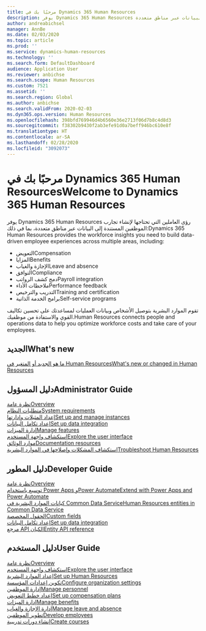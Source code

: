 ```yaml
---
title: مرحبًا بك في Dynamics 365 Human Resources
description: يوفر Dynamics 365 Human Resources رؤى العاملين التي تحتاجها لإنشاء تجارب الموظفين المستندة إلى البيانات عبر مناطق متعددة.
author: andreabichsel
manager: AnnBe
ms.date: 02/03/2020
ms.topic: article
ms.prod: ''
ms.service: dynamics-human-resources
ms.technology: ''
ms.search.form: DefaultDashboard
audience: Application User
ms.reviewer: anbichse
ms.search.scope: Human Resources
ms.custom: 7521
ms.assetid: ''
ms.search.region: Global
ms.author: anbichse
ms.search.validFrom: 2020-02-03
ms.dyn365.ops.version: Human Resources
ms.openlocfilehash: 398bfd769946d4b6560e36e2713f06d7b8c4d8d3
ms.sourcegitcommit: f38302b9430f2ab3efe91d0a7beff946bc610e8f
ms.translationtype: HT
ms.contentlocale: ar-SA
ms.lasthandoff: 02/28/2020
ms.locfileid: "3092073"
---
```

# <a name="welcome-to-dynamics-365-human-resources"></a><span data-ttu-id="2b9ae-103">مرحبًا بك في Dynamics 365 Human Resources</span><span class="sxs-lookup"><span data-stu-id="2b9ae-103">Welcome to Dynamics 365 Human Resources</span></span>

<span data-ttu-id="2b9ae-104">يوفر Dynamics 365 Human Resources رؤى العاملين التي تحتاجها لإنشاء تجارب الموظفين المستندة إلى البيانات عبر مناطق متعددة، بما في ذلك:</span><span class="sxs-lookup"><span data-stu-id="2b9ae-104">Dynamics 365 Human Resources provides the workforce insights you need to build data-driven employee experiences across multiple areas, including:</span></span>

- <span data-ttu-id="2b9ae-105">التعويض</span><span class="sxs-lookup"><span data-stu-id="2b9ae-105">Compensation</span></span>
- <span data-ttu-id="2b9ae-106">المزايا</span><span class="sxs-lookup"><span data-stu-id="2b9ae-106">Benefits</span></span>
- <span data-ttu-id="2b9ae-107">الإجازة والغياب</span><span class="sxs-lookup"><span data-stu-id="2b9ae-107">Leave and absence</span></span>
- <span data-ttu-id="2b9ae-108">التوافق</span><span class="sxs-lookup"><span data-stu-id="2b9ae-108">Compliance</span></span>
- <span data-ttu-id="2b9ae-109">دمج كشف الرواتب</span><span class="sxs-lookup"><span data-stu-id="2b9ae-109">Payroll integration</span></span>
- <span data-ttu-id="2b9ae-110">ملاحظات الأداء</span><span class="sxs-lookup"><span data-stu-id="2b9ae-110">Performance feedback</span></span>
- <span data-ttu-id="2b9ae-111">التدريب والترخيص</span><span class="sxs-lookup"><span data-stu-id="2b9ae-111">Training and certification</span></span>
- <span data-ttu-id="2b9ae-112">برامج الخدمة الذاتية</span><span class="sxs-lookup"><span data-stu-id="2b9ae-112">Self-service programs</span></span>

<span data-ttu-id="2b9ae-113">تقوم الموارد البشرية بتوصيل الأشخاص وبيانات العمليات لمساعدتك على تحسين تكاليف القوي والاستفادة من موظفيك.</span><span class="sxs-lookup"><span data-stu-id="2b9ae-113">Human Resources connects people and operations data to help you optimize workforce costs and take care of your employees.</span></span>

## <a name="whats-new"></a><span data-ttu-id="2b9ae-114">الجديد</span><span class="sxs-lookup"><span data-stu-id="2b9ae-114">What's new</span></span>

[<span data-ttu-id="2b9ae-115">ما هو الجديد أو المتغير في Human Resources</span><span class="sxs-lookup"><span data-stu-id="2b9ae-115">What's new or changed in Human Resources</span></span>](hr-admin-whats-new.md)

## <a name="administrator-guide"></a><span data-ttu-id="2b9ae-116">دليل المسؤول</span><span class="sxs-lookup"><span data-stu-id="2b9ae-116">Administrator Guide</span></span>

[<span data-ttu-id="2b9ae-117">نظرة عامة</span><span class="sxs-lookup"><span data-stu-id="2b9ae-117">Overview</span></span>](hr-admin-overview.md)</br>
[<span data-ttu-id="2b9ae-118">متطلبات النظام</span><span class="sxs-lookup"><span data-stu-id="2b9ae-118">System requirements</span></span>](hr-admin-system-requirements.md)</br>
[<span data-ttu-id="2b9ae-119">إعداد المثيلات وإدارتها</span><span class="sxs-lookup"><span data-stu-id="2b9ae-119">Set up and manage instances</span></span>](hr-admin-setup-provision.md)</br>
[<span data-ttu-id="2b9ae-120">إعداد تكامل البيانات</span><span class="sxs-lookup"><span data-stu-id="2b9ae-120">Set up data integration</span></span>](hr-admin-integration-choose-technology.md)</br>
[<span data-ttu-id="2b9ae-121">إدارة الميزات</span><span class="sxs-lookup"><span data-stu-id="2b9ae-121">Manage features</span></span>](hr-admin-manage-features.md)</br>
[<span data-ttu-id="2b9ae-122">استكشاف واجهة المستخدم</span><span class="sxs-lookup"><span data-stu-id="2b9ae-122">Explore the user interface</span></span>](../fin-ops-core/fin-ops/get-started/user-interface-elements.md?toc=/dynamics365/human-resources/toc.json)</br>
[<span data-ttu-id="2b9ae-123">موارد الوثائق</span><span class="sxs-lookup"><span data-stu-id="2b9ae-123">Documentation resources</span></span>](../fin-ops-core/fin-ops/get-started/help-overview.md?toc=/dynamics365/human-resources/toc.json)</br>
[<span data-ttu-id="2b9ae-124">استكشاف المشكلات وإصلاحها في الموارد البشرية</span><span class="sxs-lookup"><span data-stu-id="2b9ae-124">Troubleshoot Human Resources</span></span>](hr-admin-troubleshooting-support.md)</br>

## <a name="developer-guide"></a><span data-ttu-id="2b9ae-125">دليل المطور</span><span class="sxs-lookup"><span data-stu-id="2b9ae-125">Developer Guide</span></span>

[<span data-ttu-id="2b9ae-126">نظرة عامة</span><span class="sxs-lookup"><span data-stu-id="2b9ae-126">Overview</span></span>](hr-developer-overview.md)</br>
[<span data-ttu-id="2b9ae-127">توسيع باستخدام Power Apps وPower Automate</span><span class="sxs-lookup"><span data-stu-id="2b9ae-127">Extend with Power Apps and Power Automate</span></span>](hr-developer-power-apps.md)</br>
[<span data-ttu-id="2b9ae-128">كيانات الموارد البشرية في Common Data Service</span><span class="sxs-lookup"><span data-stu-id="2b9ae-128">Human Resources entities in Common Data Service</span></span>](hr-developer-entities.md)</br>
[<span data-ttu-id="2b9ae-129">الحقول المخصصة</span><span class="sxs-lookup"><span data-stu-id="2b9ae-129">Custom fields</span></span>](hr-developer-custom-fields.md)</br>
[<span data-ttu-id="2b9ae-130">إعداد تكامل البيانات</span><span class="sxs-lookup"><span data-stu-id="2b9ae-130">Set up data integration</span></span>](hr-admin-integration-choose-technology.md)</br>
[<span data-ttu-id="2b9ae-131">مرجع API الكيان</span><span class="sxs-lookup"><span data-stu-id="2b9ae-131">Entity API reference</span></span>](hr-developer-api-authentication.md)

## <a name="user-guide"></a><span data-ttu-id="2b9ae-132">دليل المستخدم</span><span class="sxs-lookup"><span data-stu-id="2b9ae-132">User Guide</span></span>

[<span data-ttu-id="2b9ae-133">نظرة عامة</span><span class="sxs-lookup"><span data-stu-id="2b9ae-133">Overview</span></span>](hr-hrpro-overview.md)</br>
[<span data-ttu-id="2b9ae-134">استكشاف واجهة المستخدم</span><span class="sxs-lookup"><span data-stu-id="2b9ae-134">Explore the user interface</span></span>](../fin-ops-core/fin-ops/get-started/user-interface-elements.md?toc=/dynamics365/human-resources/toc.json)</br>
[<span data-ttu-id="2b9ae-135">إعداد الموارد البشرية</span><span class="sxs-lookup"><span data-stu-id="2b9ae-135">Set up Human Resources</span></span>](hr-setup-parameters.md)</br>
[<span data-ttu-id="2b9ae-136">تكوين إعدادات المؤسسة</span><span class="sxs-lookup"><span data-stu-id="2b9ae-136">Configure organization settings</span></span>](../fin-ops-core/fin-ops/organization-administration/organization-administration-home-page.md?toc=/dynamics365/human-resources/toc.json)</br>
[<span data-ttu-id="2b9ae-137">إدارة الموظفين</span><span class="sxs-lookup"><span data-stu-id="2b9ae-137">Manage personnel</span></span>](hr-personnel-departments-jobs-positions.md)</br>
[<span data-ttu-id="2b9ae-138">إعداد خطط التعويض</span><span class="sxs-lookup"><span data-stu-id="2b9ae-138">Set up compensation plans</span></span>](hr-compensation-overview.md)</br>
[<span data-ttu-id="2b9ae-139">إدارة الميزات</span><span class="sxs-lookup"><span data-stu-id="2b9ae-139">Manage benefits</span></span>](hr-benefits-management-overview.md)</br>
[<span data-ttu-id="2b9ae-140">إدارة الإجازة والغياب</span><span class="sxs-lookup"><span data-stu-id="2b9ae-140">Manage leave and absence</span></span>](hr-leave-and-absence-overview.md)</br>
[<span data-ttu-id="2b9ae-141">تطوير الموظفين</span><span class="sxs-lookup"><span data-stu-id="2b9ae-141">Develop employees</span></span>](hr-develop-performance-management-overview.md)</br>
[<span data-ttu-id="2b9ae-142">إنشاء دورات تدريبية</span><span class="sxs-lookup"><span data-stu-id="2b9ae-142">Create courses</span></span>](hr-learning-courses.md)

